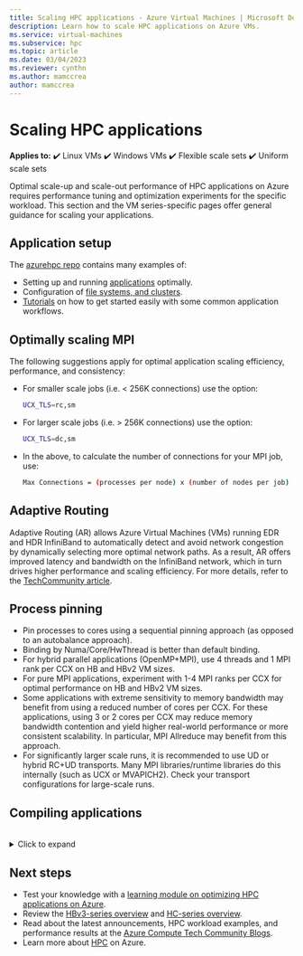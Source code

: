 ```yaml
---
title: Scaling HPC applications - Azure Virtual Machines | Microsoft Docs
description: Learn how to scale HPC applications on Azure VMs. 
ms.service: virtual-machines
ms.subservice: hpc
ms.topic: article
ms.date: 03/04/2023
ms.reviewer: cynthn
ms.author: mamccrea
author: mamccrea
---
```


# Scaling HPC applications

**Applies to:** :heavy_check_mark: Linux VMs :heavy_check_mark: Windows VMs :heavy_check_mark: Flexible scale sets :heavy_check_mark: Uniform scale sets

Optimal scale-up and scale-out performance of HPC applications on Azure requires performance tuning and optimization experiments for the specific workload. This section and the VM series-specific pages offer general guidance for scaling your applications.

## Application setup
The [azurehpc repo](https://github.com/Azure/azurehpc) contains many examples of:
- Setting up and running [applications](https://github.com/Azure/azurehpc/tree/master/apps) optimally.
- Configuration of [file systems, and clusters](https://github.com/Azure/azurehpc/tree/master/examples).
- [Tutorials](https://github.com/Azure/azurehpc/tree/master/tutorials) on how to get started easily with some common application workflows.

## Optimally scaling MPI 

The following suggestions apply for optimal application scaling efficiency, performance, and consistency:

- For smaller scale jobs (i.e. < 256K connections) use the option:
   ```bash
   UCX_TLS=rc,sm
   ```

- For larger scale jobs (i.e. > 256K connections) use the option:
   ```bash
   UCX_TLS=dc,sm
   ```

- In the above, to calculate the number of connections for your MPI job, use:
   ```bash
   Max Connections = (processes per node) x (number of nodes per job) x (number of nodes per job) 
   ```

## Adaptive Routing
Adaptive Routing (AR) allows Azure Virtual Machines (VMs) running EDR and HDR InfiniBand to automatically detect and avoid network congestion by dynamically selecting more optimal network paths. As a result, AR offers improved latency and bandwidth on the InfiniBand network, which in turn drives higher performance and scaling efficiency. For more details, refer to the [TechCommunity article](https://techcommunity.microsoft.com/t5/azure-compute/adaptive-routing-on-azure-hpc/ba-p/1205217).

## Process pinning

- Pin processes to cores using a sequential pinning approach (as opposed to an autobalance approach). 
- Binding by Numa/Core/HwThread is better than default binding.
- For hybrid parallel applications (OpenMP+MPI), use 4 threads and 1 MPI rank per CCX on HB and HBv2 VM sizes.
- For pure MPI applications, experiment with 1-4 MPI ranks per CCX for optimal performance on HB and HBv2 VM sizes.
- Some applications with extreme sensitivity to memory bandwidth may benefit from using a reduced number of cores per CCX. For these applications, using 3 or 2 cores per CCX may reduce memory bandwidth contention and yield higher real-world performance or more consistent scalability. In particular, MPI Allreduce may benefit from this approach.
- For significantly larger scale runs, it is recommended to use UD or hybrid RC+UD transports. Many MPI libraries/runtime libraries do this internally (such as UCX or MVAPICH2). Check your transport configurations for large-scale runs.

## Compiling applications
<br>
<details>
<summary>Click to expand</summary>

Though not necessary, compiling applications with appropriate optimization flags provides the best scale-up performance on HB and HC-series VMs.

### AMD Optimizing C/C++ Compiler

The AMD Optimizing C/C++ Compiler (AOCC) compiler system offers a high level of advanced optimizations, multi-threading, and processor support that includes global optimization, vectorization, inter-procedural analyses, loop transformations, and code generation. AOCC compiler binaries are suitable for Linux systems having GNU C Library (glibc) version 2.17 and above. The compiler suite consists of a C/C++ compiler (clang), a Fortran compiler (FLANG), and a Fortran front end to Clang (Dragon Egg).

### Clang

Clang is a C, C++, and Objective-C compiler handling preprocessing, parsing, optimization, code generation, assembly, and linking. 
Clang supports the  `-march=znver1` flag to enable best code generation and tuning for AMD’s Zen based x86 architecture.

### FLANG

The FLANG compiler is a recent addition to the AOCC suite (added April 2018) and is currently in pre-release for developers to download and test. Based on Fortran 2008, AMD extends the GitHub version of FLANG (https://github.com/flang-compiler/flang). The FLANG compiler supports all Clang compiler options and an additional number of FLANG-specific compiler options.

### DragonEgg

DragonEgg is a gcc plugin that replaces GCC’s optimizers and code generators with those from the LLVM project. DragonEgg that comes with AOCC works with gcc-4.8.x, has been tested for x86-32/x86-64 targets, and has been successfully used on various Linux platforms.

GFortran is the actual frontend for Fortran programs responsible for preprocessing, parsing, and semantic analysis generating the GCC GIMPLE intermediate representation (IR). DragonEgg is a GNU plugin, plugging into GFortran compilation flow. It implements the GNU plugin API. With the plugin architecture, DragonEgg becomes the compiler driver, driving the different phases of compilation.  After following the download and installation instructions, Dragon Egg can be invoked using: 

```bash
$ gfortran [gFortran flags] 
   -fplugin=/path/AOCC-1.2-Compiler/AOCC-1.2-     
   FortranPlugin/dragonegg.so [plugin optimization flags]     
   -c xyz.f90 $ clang -O3 -lgfortran -o xyz xyz.o $./xyz
```
   
### PGI Compiler
PGI Community Edition 17 is confirmed to work with AMD EPYC. A PGI-compiled version of STREAM does deliver full memory bandwidth of the platform. The newer Community Edition 18.10 (Nov 2018) should likewise work well. Below is sample CLI to compiler optimally with the Intel Compiler:

```bash
pgcc $(OPTIMIZATIONS_PGI) $(STACK) -DSTREAM_ARRAY_SIZE=800000000 stream.c -o stream.pgi
```

### Intel Compiler
Intel Compiler 18 is confirmed to work with AMD EPYC. Below is sample CLI to compiler optimally with the Intel Compiler.

```bash
icc -o stream.intel stream.c -DSTATIC -DSTREAM_ARRAY_SIZE=800000000 -mcmodel=large -shared-intel -Ofast –qopenmp
```

### GCC Compiler 
For HPC, AMD recommends GCC compiler 7.3 or newer. Older versions, such as 4.8.5 included with RHEL/CentOS 7.4, are not recommended. GCC 7.3, and newer, will deliver significantly higher performance on HPL, HPCG, and DGEMM tests.

```bash
gcc $(OPTIMIZATIONS) $(OMP) $(STACK) $(STREAM_PARAMETERS) stream.c -o stream.gcc
```
</details>

## Next steps

- Test your knowledge with a [learning module on optimizing HPC applications on Azure](/training/modules/optimize-tightly-coupled-hpc-apps/).
- Review the [HBv3-series overview](../../hbv3-series-overview.md) and [HC-series overview](../../hc-series-overview.md).
- Read about the latest announcements, HPC workload examples, and performance results at the [Azure Compute Tech Community Blogs](https://techcommunity.microsoft.com/t5/azure-compute/bg-p/AzureCompute).
- Learn more about [HPC](/azure/architecture/topics/high-performance-computing/) on Azure.
